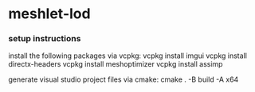 # meshlet-lod
### setup instructions
install the following packages via vcpkg:
vcpkg install imgui
vcpkg install directx-headers
vcpkg install meshoptimizer
vcpkg install assimp

generate visual studio project files via cmake:
cmake . -B build -A x64
